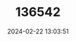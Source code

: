 ---
title: "136542"
category: "Sorex yukonicus"
draft: false
date: 2024-02-22 13:03:51
languages:
  English: ["Least Shrew", "Least Siberian Shrew", "Miniscule Shrew", "Alaska Tiny Shrew"]
---